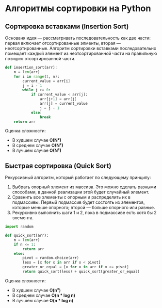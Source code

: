 # Алгоритмы сортировки на Python

## Сортировка вставками (Insertion Sort)
Основаня идея — рассматривать последовательность как две части: первая включает отсортированные элменты, вторая — неотсортированные. Алгоритм сортировки вставками последовательно помещает каждый элемент из неотсортированной части на правильную позицию отсортированной части.

```python
def insertion_sort(arr):
    n = len(arr)
    for i in range(1, n):
        current_value = arr[i]
        j = i - 1
        while j >= 0:
            if current_value < arr[j]:
                arr[j+1] = arr[j]
                arr[j] = current_value
                j = j - 1
            else:
                break
    return arr
```

Оценка сложности:
- В худшем случае **O(N²)**
- В среднем случае **O(N²)**
- В лучшем случае **O(N²)**

## Быстрая сортировка  (Quick Sort)
Рекурсивный алгоритм, который работает по следующему принципу:
1. Выбрать опорный элемент из массива. Это можно сделать разными способами, в данной реализации этой будет случайный элемент.
2. Сравнить все элементы с опорным и распределить их в подмассивы. Первый подмассив будет состоять из элементов, которые меньше опорного; второй — больше опорного или равные.
3. Рекурсивно выполнить шаги 1 и 2, пока в подмассиве есть хотя бы 2 элемента.

```python
import random

def quick_sort(arr):
    n = len(arr)
    if n <= 1:
        return arr
    else:
        pivot = random.choice(arr)
        less = [x for x in arr if x < pivot]
        greater_or_equal = [x for x in arr if x >= pivot]
        return quick_sort(less) + quick_sort(greater_or_equal)
```

Оценка сложности:
- В худшем случае **O(n²)**
- В среднем случае **O(n * log n)**
- В лучшем случае **O(n * log n)**
